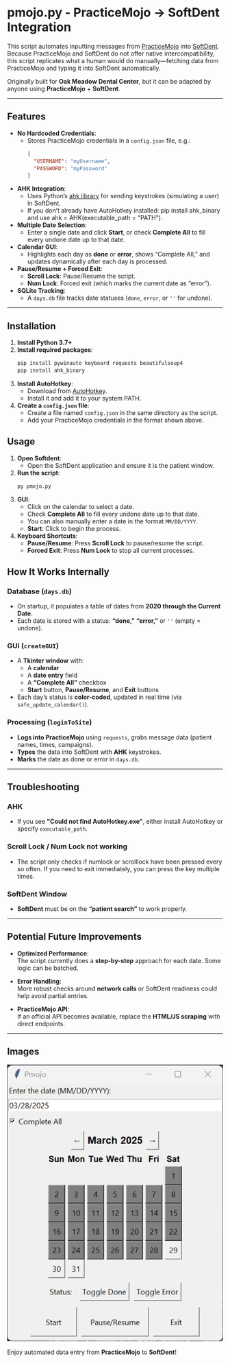 # pmojo.py - PracticeMojo → SoftDent Integration

This script automates inputting messages from [PracticeMojo](https://practicemojo.com/) into [SoftDent](https://www.carestreamdental.com/en-us/training/softdent/). Because PracticeMojo and SoftDent do not offer native intercompatibility, this script replicates what a human would do manually—fetching data from PracticeMojo and typing it into SoftDent automatically.

Originally built for **Oak Meadow Dental Center**, but it can be adapted by anyone using **PracticeMojo** + **SoftDent**.

---

## Features

- **No Hardcoded Credentials**:  
  - Stores PracticeMojo credentials in a `config.json` file, e.g.:
    ```json
    {
      "USERNAME": "myUsername",
      "PASSWORD": "myPassword"
    }
    ```
- **AHK Integration**:  
  - Uses Python’s [ahk library](https://github.com/spyoungtech/ahk) for sending keystrokes (simulating a user) in SoftDent.  
  - If you don’t already have AutoHotkey installed: pip install ahk_binary and use ahk = AHK(executable_path = "PATH").
- **Multiple Date Selection**:
  - Enter a single date and click **Start**, or check **Complete All** to fill every undone date up to that date.
- **Calendar GUI**:  
  - Highlights each day as **done** or **error**, shows “Complete All,” and updates dynamically after each day is processed.
- **Pause/Resume + Forced Exit**:  
  - **Scroll Lock**: Pause/Resume the script.  
  - **Num Lock**: Forced exit (which marks the current date as “error”).
- **SQLite Tracking**:  
  - A `days.db` file tracks date statuses (`done`, `error`, or `''` for undone).

---

## Installation

1. **Install Python 3.7+**  
2. **Install required packages**:
   ```bash
   pip install pywinauto keyboard requests beautifulsoup4
   pip install ahk_binary
   ```
3. **Install AutoHotkey**:  
   - Download from [AutoHotkey](https://www.autohotkey.com/).  
   - Install it and add it to your system PATH.
4. **Create a `config.json` file**:  
   - Create a file named `config.json` in the same directory as the script.  
   - Add your PracticeMojo credentials in the format shown above.

## Usage
1. **Open Softdent**:  
   - Open the SoftDent application and ensure it is the patient window.
2. **Run the script**:
   ```bash
   py pmojo.py
   ```
3. **GUI**:
   - Click on the calendar to select a date.  
   - Check **Complete All** to fill every undone date up to that date.
   - You can also manually enter a date in the format `MM/DD/YYYY`.
   - **Start**: Click to begin the process.
4. **Keyboard Shortcuts**:
   - **Pause/Resume**: Press **Scroll Lock** to pause/resume the script.
   - **Forced Exit**: Press **Num Lock** to stop all current processes.

## How It Works Internally

### Database (`days.db`)
- On startup, it populates a table of dates from **2020 through the Current Date**.  
- Each date is stored with a status: **“done,”** **“error,”** or `''` (empty = undone).

### GUI (`createGUI`)
- A **Tkinter window** with:
  - A **calendar**  
  - A **date entry** field  
  - A **“Complete All”** checkbox  
  - **Start** button, **Pause/Resume**, and **Exit** buttons  
- Each day’s status is **color-coded**, updated in real time (via `safe_update_calendar()`).

### Processing (`loginToSite`)
- **Logs into PracticeMojo** using `requests`, grabs message data (patient names, times, campaigns).  
- **Types** the data into SoftDent with **AHK** keystrokes.  
- **Marks** the date as done or error in `days.db`.

---

## Troubleshooting

### AHK
- If you see **"Could not find AutoHotkey.exe"**, either install AutoHotkey or specify `executable_path`.

### Scroll Lock / Num Lock not working
- The script only checks if numlock or scrolllock have been pressed every so often. If you need to exit immediately, you can press the key multiple times.

### SoftDent Window
- **SoftDent** must be on the **“patient search”** to work properly.

---

## Potential Future Improvements

- **Optimized Performance**:  
  The script currently does a **step-by-step** approach for each date. Some logic can be batched.

- **Error Handling**:  
  More robust checks around **network calls** or SoftDent readiness could help avoid partial entries.

- **PracticeMojo API**:  
  If an official API becomes available, replace the **HTML/JS scraping** with direct endpoints.

---

## Images
![Calendar GUI](images/ProgramImage.png)

Enjoy automated data entry from **PracticeMojo** to **SoftDent**!

